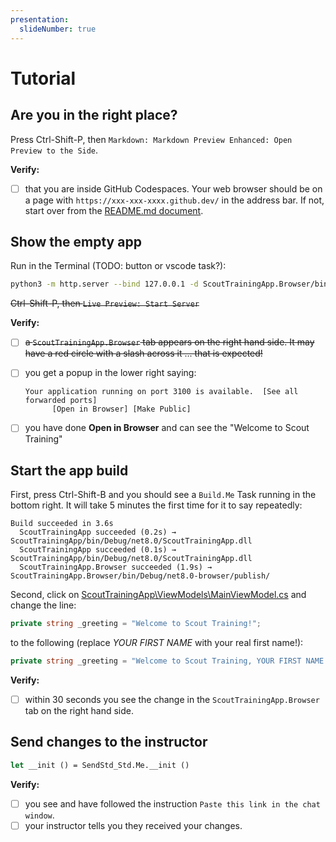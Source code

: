 ```yaml
---
presentation:
  slideNumber: true
---
```


# Tutorial

## Are you in the right place?

Press Ctrl-Shift-P, then `Markdown: Markdown Preview Enhanced: Open Preview to the Side`.

**Verify:**

- [ ] that you are inside GitHub Codespaces. Your web browser should be on a page with `https://xxx-xxx-xxxx.github.dev/` in the address bar. If not, start over from the [README.md document](../README.md).

## Show the empty app

Run in the Terminal (TODO: button or vscode task?):

```sh
python3 -m http.server --bind 127.0.0.1 -d ScoutTrainingApp.Browser/bin/Debug/net8.0-browser/publish/wwwroot 3100
```

~~Ctrl-Shift-P, then `Live Preview: Start Server`~~

**Verify:**

- [ ] ~~a `ScoutTrainingApp.Browser` tab appears on the right hand side. It may have a red circle with a slash across it ... that is expected!~~
- [ ] you get a popup in the lower right saying:

  ```text
  Your application running on port 3100 is available.  [See all forwarded ports]
        [Open in Browser] [Make Public]
  ```

- [ ] you have done **Open in Browser** and can see the "Welcome to Scout Training"

## Start the app build

First, press Ctrl-Shift-B and you should see a `Build.Me` Task running in the bottom right. It will take 5 minutes the first time for it to say repeatedly:

```text
Build succeeded in 3.6s
  ScoutTrainingApp succeeded (0.2s) → ScoutTrainingApp/bin/Debug/net8.0/ScoutTrainingApp.dll
  ScoutTrainingApp succeeded (0.1s) → ScoutTrainingApp/bin/Debug/net8.0/ScoutTrainingApp.dll
  ScoutTrainingApp.Browser succeeded (1.9s) → ScoutTrainingApp.Browser/bin/Debug/net8.0-browser/publish/
```

Second, click on [ScoutTrainingApp\ViewModels\MainViewModel.cs](../ScoutTrainingApp/ViewModels/MainViewModel.cs) and change the line:

```csharp
private string _greeting = "Welcome to Scout Training!";
```

to the following (replace *YOUR FIRST NAME* with your real first name!):

```csharp
private string _greeting = "Welcome to Scout Training, YOUR FIRST NAME!";
```

**Verify:**

- [ ] within 30 seconds you see the change in the `ScoutTrainingApp.Browser` tab on the right hand side.

## Send changes to the instructor

```ocaml {cmd="dk" args=["--project-dir", "..", "-s", "$input_file", "Run"]}
let __init () = SendStd_Std.Me.__init ()
```

**Verify:**

- [ ] you see and have followed the instruction `Paste this link in the chat window`.
- [ ] your instructor tells you they received your changes.
